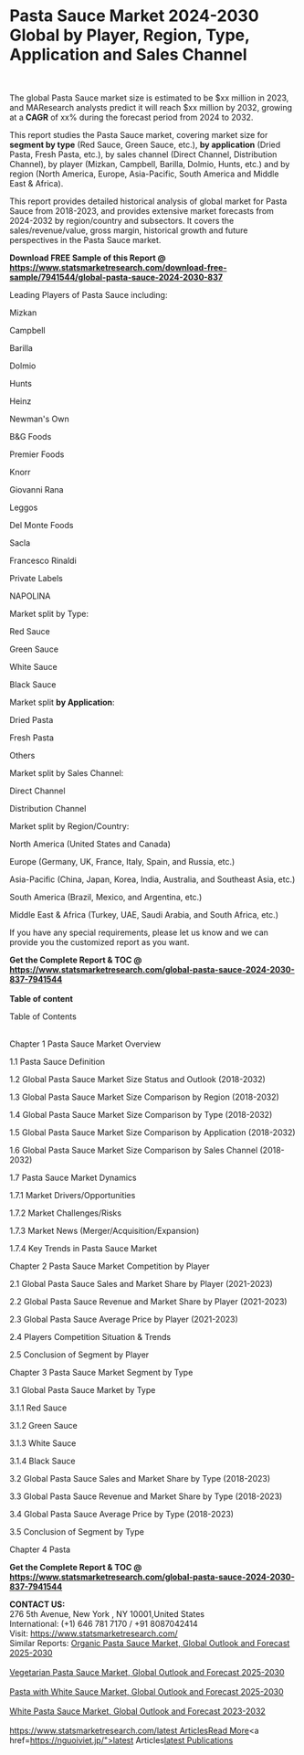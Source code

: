 <h1>Pasta Sauce Market 2024-2030 Global by Player, Region, Type, Application and Sales Channel</h1><br/><p>The global Pasta Sauce market size is estimated to be $xx million in 2023, and MAResearch analysts predict it will reach $xx million by 2032, growing at a <strong>CAGR</strong> of xx% during the forecast period from 2024 to 2032.</p><p>This report studies the Pasta Sauce market, covering market size for <strong>segment by type</strong> (Red Sauce, Green Sauce, etc.), <strong>by application</strong> (Dried Pasta, Fresh Pasta, etc.), by sales channel (Direct Channel, Distribution Channel), by player (Mizkan, Campbell, Barilla, Dolmio, Hunts, etc.) and by region (North America, Europe, Asia-Pacific, South America and Middle East & Africa).</p><p>This report provides detailed historical analysis of global market for Pasta Sauce from 2018-2023, and provides extensive market forecasts from 2024-2032 by region/country and subsectors. It covers the sales/revenue/value, gross margin, historical growth and future perspectives in the Pasta Sauce market.</p><p><strong>Download FREE Sample of this Report @ <a href="https://www.statsmarketresearch.com/download-free-sample/7941544/global-pasta-sauce-2024-2030-837">https://www.statsmarketresearch.com/download-free-sample/7941544/global-pasta-sauce-2024-2030-837</a></strong></p><p>Leading Players of Pasta Sauce including:</p><p>Mizkan</p><p>Campbell</p><p>Barilla</p><p>Dolmio</p><p>Hunts</p><p>Heinz</p><p>Newman's Own</p><p>B&G Foods</p><p>Premier Foods</p><p>Knorr</p><p>Giovanni Rana</p><p>Leggos</p><p>Del Monte Foods</p><p>Sacla</p><p>Francesco Rinaldi</p><p>Private Labels</p><p>NAPOLINA</p><p>Market split by Type:</p><p>Red Sauce</p><p>Green Sauce</p><p>White Sauce</p><p>Black Sauce</p><p>Market split <strong>by Application</strong>:</p><p>Dried Pasta</p><p>Fresh Pasta</p><p>Others</p><p>Market split by Sales Channel:</p><p>Direct Channel</p><p>Distribution Channel</p><p>Market split by Region/Country:</p><p>North America (United States and Canada)</p><p>Europe (Germany, UK, France, Italy, Spain, and Russia, etc.)</p><p>Asia-Pacific (China, Japan, Korea, India, Australia, and Southeast Asia, etc.)</p><p>South America (Brazil, Mexico, and Argentina, etc.)</p><p>Middle East & Africa (Turkey, UAE, Saudi Arabia, and South Africa, etc.)</p><p>If you have any special requirements, please let us know and we can provide you the customized report as you want.</p><div><b>Get the Complete Report & TOC @ <a href="https://www.statsmarketresearch.com/global-pasta-sauce-2024-2030-837-7941544">https://www.statsmarketresearch.com/global-pasta-sauce-2024-2030-837-7941544</a></b></div><br><b>Table of content</b><p>Table of Contents<br />
 
 <br />
 
 Chapter 1 Pasta Sauce Market Overview<br />
 
  1.1 Pasta Sauce Definition<br />
 
  1.2 Global Pasta Sauce Market Size Status and Outlook (2018-2032)<br />
 
  1.3 Global Pasta Sauce Market Size Comparison by Region (2018-2032)<br />
 
  1.4 Global Pasta Sauce Market Size Comparison by Type (2018-2032)<br />
 
  1.5 Global Pasta Sauce Market Size Comparison by Application (2018-2032)<br />
 
  1.6 Global Pasta Sauce Market Size Comparison by Sales Channel (2018-2032)<br />
 
  1.7 Pasta Sauce Market Dynamics<br />
 
  1.7.1 Market Drivers/Opportunities<br />
 
  1.7.2 Market Challenges/Risks<br />
 
  1.7.3 Market News (Merger/Acquisition/Expansion)<br />
 
  1.7.4 Key Trends in Pasta Sauce Market<br />
 
 Chapter 2 Pasta Sauce Market Competition by Player<br />
 
  2.1 Global Pasta Sauce Sales and Market Share by Player (2021-2023)<br />
 
  2.2 Global Pasta Sauce Revenue and Market Share by Player (2021-2023)<br />
 
  2.3 Global Pasta Sauce Average Price by Player (2021-2023)<br />
 
  2.4 Players Competition Situation & Trends<br />
 
  2.5 Conclusion of Segment by Player<br />
 
 Chapter 3 Pasta Sauce Market Segment by Type<br />
 
  3.1 Global Pasta Sauce Market by Type<br />
 
  3.1.1 Red Sauce<br />
 
  3.1.2 Green Sauce<br />
 
  3.1.3 White Sauce<br />
 
  3.1.4 Black Sauce<br />
 
  3.2 Global Pasta Sauce Sales and Market Share by Type (2018-2023)<br />
 
  3.3 Global Pasta Sauce Revenue and Market Share by Type (2018-2023)<br />
 
  3.4 Global Pasta Sauce Average Price by Type (2018-2023)<br />
 
  3.5 Conclusion of Segment by Type<br />
 
 Chapter 4 Pasta <br><div><b>Get the Complete Report & TOC @ <a href="https://www.statsmarketresearch.com/global-pasta-sauce-2024-2030-837-7941544">https://www.statsmarketresearch.com/global-pasta-sauce-2024-2030-837-7941544</a></b></div></p> <b>CONTACT US:</b><br>276 5th Avenue, New York , NY 10001,United States<br>International: (+1) 646 781 7170 / +91 8087042414<br>Visit: <a href="https://www.statsmarketresearch.com/">https://www.statsmarketresearch.com/</a><br>Similar Reports: <a href="https://www.statsmarketresearch.com/global-pasta-sauce-2024-2030-837-7941544">Organic Pasta Sauce Market, Global Outlook and Forecast 2025-2030</a><br/><br/><a href="https://www.statsmarketresearch.com/global-pasta-sauce-2024-2030-837-7941544">Vegetarian Pasta Sauce Market, Global Outlook and Forecast 2025-2030 </a><br/><br/><a href="https://www.statsmarketresearch.com/global-pasta-sauce-2024-2030-837-7941544">Pasta with White Sauce Market, Global Outlook and Forecast 2025-2030 </a><br/><br/><a href="https://www.statsmarketresearch.com/global-pasta-sauce-2024-2030-837-7941544">White Pasta Sauce Market, Global Outlook and Forecast 2023-2032</a><br/><br/><a href="https://gyeongbokgung.com">https://www.statsmarketresearch.com/</a><a href="https://hallyeomaritime.com">latest Articles</a><a href="https://jingwansa.com">Read More</a><a href=https://nguoiviet.jp/">latest Articles</a><a href="https://www.intelmarketresearch.com/">latest Publications</a>